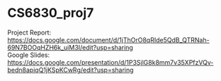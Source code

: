 # CS6830_proj7

Project Report: https://docs.google.com/document/d/1jThOrO8qRIde5QdB_QTRNah-69N7BOOqHZH6k_uiM3I/edit?usp=sharing  
Google Slides: https://docs.google.com/presentation/d/1P3SjlG8k8mm7v35XPfzVQv-bedn8apiqQ1jKSpKCwRg/edit?usp=sharing
